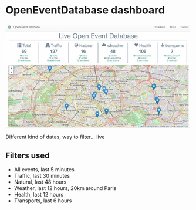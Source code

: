 # OpenEventDatabase dashboard

<img src="img/Screenshot.jpg" width="700">

Different kind of datas, way to filter... live

## Filters used

* All events, last 5 minutes
* Traffic, last 30 minutes
* Natural, last 48 hours
* Weather, last 12 hours, 20km around Paris
* Health, last 12 hours
* Transports, last 6 hours



